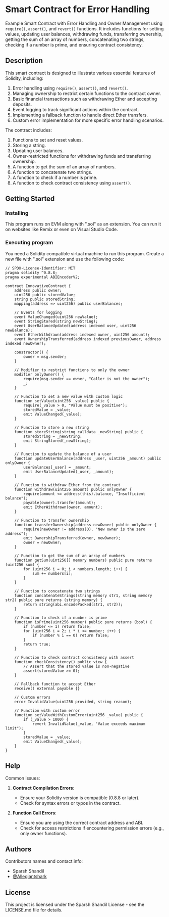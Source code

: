 # Smart Contract for Error Handling

Example Smart Contract with Error Handling and Owner Management using `require()`, `assert()`, and `revert()` functions. It includes functions for setting values, updating user balances, withdrawing funds, transferring ownership, getting the sum of an array of numbers, concatenating two strings, checking if a number is prime, and ensuring contract consistency.

## Description

This smart contract is designed to illustrate various essential features of Solidity, including:

1. Error handling using `require()`, `assert()`, and `revert()`.
2. Managing ownership to restrict certain functions to the contract owner.
3. Basic financial transactions such as withdrawing Ether and accepting deposits.
4. Event logging to track significant actions within the contract.
5. Implementing a fallback function to handle direct Ether transfers.
6. Custom error implementation for more specific error handling scenarios.

The contract includes:

1. Functions to set and reset values.
2. Storing a string.
3. Updating user balances.
4. Owner-restricted functions for withdrawing funds and transferring ownership.
5. A function to get the sum of an array of numbers.
6. A function to concatenate two strings.
7. A function to check if a number is prime.
8. A function to check contract consistency using `assert()`.

## Getting Started

### Installing

This program runs on EVM along with ".sol" as an extension. You can run it on websites like Remix or even on Visual Studio Code.

### Executing program

You need a Solidity compatible virtual machine to run this program. Create a new file with ".sol" extension and use the following code:

```solidity
// SPDX-License-Identifier: MIT
pragma solidity ^0.8.8;
pragma experimental ABIEncoderV2;

contract InnovativeContract {
    address public owner;
    uint256 public storedValue;
    string public storedString;
    mapping(address => uint256) public userBalances;

    // Events for logging
    event ValueChanged(uint256 newValue);
    event StringStored(string newString);
    event UserBalanceUpdated(address indexed user, uint256 newBalance);
    event EtherWithdrawn(address indexed owner, uint256 amount);
    event OwnershipTransferred(address indexed previousOwner, address indexed newOwner);

    constructor() {
        owner = msg.sender;
    }

    // Modifier to restrict functions to only the owner
    modifier onlyOwner() {
        require(msg.sender == owner, "Caller is not the owner");
        _;
    }

    // Function to set a new value with custom logic
    function setValue(uint256 _value) public {
        require(_value > 0, "Value must be positive");
        storedValue = _value;
        emit ValueChanged(_value);
    }

    // Function to store a new string
    function storeString(string calldata _newString) public {
        storedString = _newString;
        emit StringStored(_newString);
    }

    // Function to update the balance of a user
    function updateUserBalance(address _user, uint256 _amount) public onlyOwner {
        userBalances[_user] = _amount;
        emit UserBalanceUpdated(_user, _amount);
    }

    // Function to withdraw Ether from the contract
    function withdraw(uint256 amount) public onlyOwner {
        require(amount <= address(this).balance, "Insufficient balance");
        payable(owner).transfer(amount);
        emit EtherWithdrawn(owner, amount);
    }

    // Function to transfer ownership
    function transferOwnership(address newOwner) public onlyOwner {
        require(newOwner != address(0), "New owner is the zero address");
        emit OwnershipTransferred(owner, newOwner);
        owner = newOwner;
    }

    // Function to get the sum of an array of numbers
    function getSum(uint256[] memory numbers) public pure returns (uint256 sum) {
        for (uint256 i = 0; i < numbers.length; i++) {
            sum += numbers[i];
        }
    }

    // Function to concatenate two strings
    function concatenateStrings(string memory str1, string memory str2) public pure returns (string memory) {
        return string(abi.encodePacked(str1, str2));
    }

    // Function to check if a number is prime
    function isPrime(uint256 number) public pure returns (bool) {
        if (number <= 1) return false;
        for (uint256 i = 2; i * i <= number; i++) {
            if (number % i == 0) return false;
        }
        return true;
    }

    // Function to check contract consistency with assert
    function checkConsistency() public view {
        // Assert that the stored value is non-negative
        assert(storedValue >= 0);
    }

    // Fallback function to accept Ether
    receive() external payable {}

    // Custom errors
    error InvalidValue(uint256 provided, string reason);

    // Function with custom error
    function setValueWithCustomError(uint256 _value) public {
        if (_value > 1000) {
            revert InvalidValue(_value, "Value exceeds maximum limit");
        }
        storedValue = _value;
        emit ValueChanged(_value);
    }
}
```

## Help

Common Issues:
1. **Contract Compilation Errors**:
   - Ensure your Solidity version is compatible (0.8.8 or later).
   - Check for syntax errors or typos in the contract.

2. **Function Call Errors**:
   - Ensure you are using the correct contract address and ABI.
   - Check for access restrictions if encountering permission errors (e.g., only owner functions).

## Authors

Contributors names and contact info:
- Sparsh Shandil
- [@Allegiantshark](https://linktr.ee/allegiantshark)

## License

This project is licensed under the Sparsh Shandil License - see the LICENSE.md file for details.
